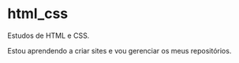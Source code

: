 # html_css
 Estudos de HTML e CSS.

Estou aprendendo a criar sites e vou gerenciar os meus repositórios.
